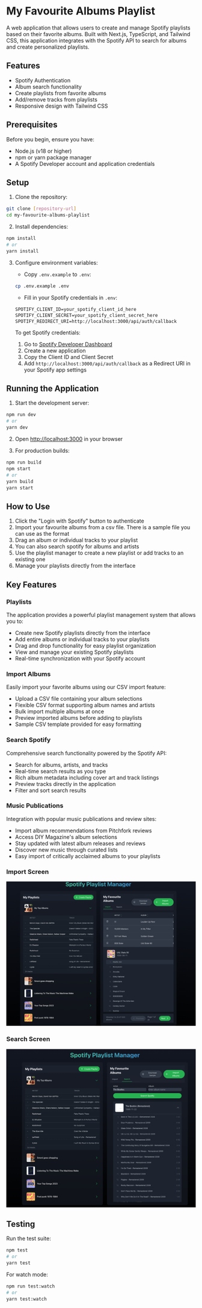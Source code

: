 # My Favourite Albums Playlist

A web application that allows users to create and manage Spotify playlists based on their favorite albums. Built with Next.js, TypeScript, and Tailwind CSS, this application integrates with the Spotify API to search for albums and create personalized playlists.

## Features

- Spotify Authentication
- Album search functionality
- Create playlists from favorite albums
- Add/remove tracks from playlists
- Responsive design with Tailwind CSS

## Prerequisites

Before you begin, ensure you have:

- Node.js (v18 or higher)
- npm or yarn package manager
- A Spotify Developer account and application credentials

## Setup

1. Clone the repository:
```bash
git clone [repository-url]
cd my-favourite-albums-playlist
```

2. Install dependencies:
```bash
npm install
# or
yarn install
```

3. Configure environment variables:
   - Copy `.env.example` to `.env`:
   ```bash
   cp .env.example .env
   ```
   - Fill in your Spotify credentials in `.env`:
   ```
   SPOTIFY_CLIENT_ID=your_spotify_client_id_here
   SPOTIFY_CLIENT_SECRET=your_spotify_client_secret_here
   SPOTIFY_REDIRECT_URI=http://localhost:3000/api/auth/callback
   ```

   To get Spotify credentials:
   1. Go to [Spotify Developer Dashboard](https://developer.spotify.com/dashboard)
   2. Create a new application
   3. Copy the Client ID and Client Secret
   4. Add `http://localhost:3000/api/auth/callback` as a Redirect URI in your Spotify app settings

## Running the Application

1. Start the development server:
```bash
npm run dev
# or
yarn dev
```

2. Open [http://localhost:3000](http://localhost:3000) in your browser

3. For production builds:
```bash
npm run build
npm start
# or
yarn build
yarn start
```

## How to Use

1. Click the "Login with Spotify" button to authenticate
2. Import your favourite albums from a csv file. There is a sample file you can use as the format
3. Drag an album or individual tracks to your playlist
4. You can also search spotify for albums and artists
4. Use the playlist manager to create a new playlist or add tracks to an existing one
5. Manage your playlists directly from the interface

## Key Features

### Playlists
The application provides a powerful playlist management system that allows you to:
- Create new Spotify playlists directly from the interface
- Add entire albums or individual tracks to your playlists
- Drag and drop functionality for easy playlist organization
- View and manage your existing Spotify playlists
- Real-time synchronization with your Spotify account

### Import Albums
Easily import your favorite albums using our CSV import feature:
- Upload a CSV file containing your album selections
- Flexible CSV format supporting album names and artists
- Bulk import multiple albums at once
- Preview imported albums before adding to playlists
- Sample CSV template provided for easy formatting

### Search Spotify
Comprehensive search functionality powered by the Spotify API:
- Search for albums, artists, and tracks
- Real-time search results as you type
- Rich album metadata including cover art and track listings
- Preview tracks directly in the application
- Filter and sort search results

### Music Publications
Integration with popular music publications and review sites:
- Import album recommendations from Pitchfork reviews
- Access DIY Magazine's album selections
- Stay updated with latest album releases and reviews
- Discover new music through curated lists
- Easy import of critically acclaimed albums to your playlists

### Import Screen
![Alt text](images/import.png?raw=true "Import albums")

### Search Screen
![Alt text](images/search.png?raw=true "Search albums and artists")


## Testing

Run the test suite:
```bash
npm test
# or
yarn test
```

For watch mode:
```bash
npm run test:watch
# or
yarn test:watch
```
